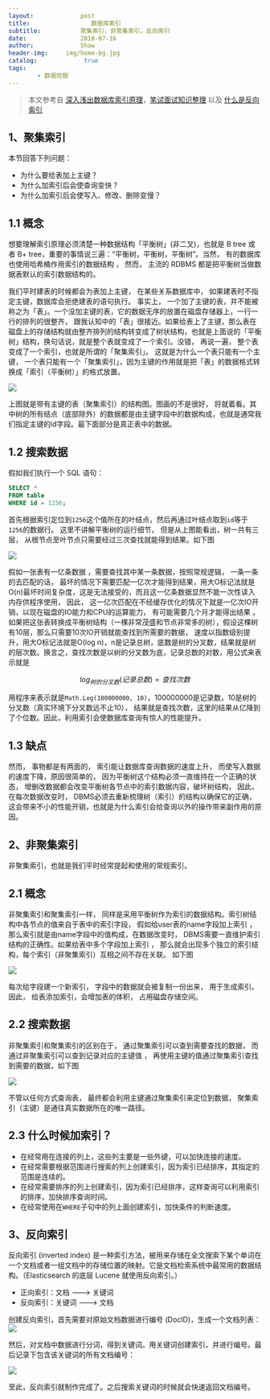 ```yaml
---
layout:             post
title:                 数据库索引
subtitle:           聚集索引，非聚集索引，反向索引
date:      	        2018-07-16
author:             Shaw
header-img:     img/home-bg.jpg
catalog: 	         true
tags:
        - 数据挖掘
---
```

>本文参考自 [深入浅出数据库索引原理](https://zhuanlan.zhihu.com/p/23624390)，[笔试面试知识整理](https://hit-alibaba.github.io/interview/basic/db/DB-Index.html) 以及 [什么是反向索引](https://www.jianshu.com/p/56d01fe7ff8d) 

1、聚集索引
-
本节回答下列问题：
- 为什么要给表加上主键？
- 为什么加索引后会使查询变快？
- 为什么加索引后会使写入、修改、删除变慢？

1.1 概念
-

想要理解索引原理必须清楚一种数据结构「平衡树」(非二叉)，也就是 B tree 或者 B+ tree，重要的事情说三遍：“平衡树，平衡树，平衡树”。当然， 有的数据库也使用哈希桶作用索引的数据结构 ， 然而， 主流的 RDBMS 都是把平衡树当做数据表默认的索引数据结构的。

我们平时建表的时候都会为表加上主键， 在某些关系数据库中， 如果建表时不指定主键，数据库会拒绝建表的语句执行。 事实上， 一个加了主键的表，并不能被称之为「表」。一个没加主键的表，它的数据无序的放置在磁盘存储器上，一行一行的排列的很整齐， 跟我认知中的「表」很接近。如果给表上了主键，那么表在磁盘上的存储结构就由整齐排列的结构转变成了树状结构，也就是上面说的「平衡树」结构，换句话说，就是整个表就变成了一个索引。没错， 再说一遍， 整个表变成了一个索引，也就是所谓的「聚集索引」。 这就是为什么一个表只能有一个主键， 一个表只能有一个「聚集索引」，因为主键的作用就是把「表」的数据格式转换成「索引（平衡树）」的格式放置。

![](https://raw.githubusercontent.com/xiaoran-tang/xiaoran-tang.github.io/master/img/带有主键的表.jpg)

上图就是带有主键的表（聚集索引）的结构图。图画的不是很好， 将就着看。其中树的所有结点（底部除外）的数据都是由主键字段中的数据构成，也就是通常我们指定主键的id字段。最下面部分是真正表中的数据。 

1.2 搜索数据
-
假如我们执行一个 SQL 语句：

```sql
SELECT * 
FROM table 
WHERE id = 1256;
```

首先根据索引定位到`1256`这个值所在的叶结点，然后再通过叶结点取到`id`等于`1256`的数据行。 这里不讲解平衡树的运行细节， 但是从上图能看出，树一共有三层， 从根节点至叶节点只需要经过三次查找就能得到结果。如下图

![](https://raw.githubusercontent.com/xiaoran-tang/xiaoran-tang.github.io/master/img/搜索带有主键的表.jpg)

假如一张表有一亿条数据 ，需要查找其中某一条数据，按照常规逻辑， 一条一条的去匹配的话， 最坏的情况下需要匹配一亿次才能得到结果，用大O标记法就是O(n)最坏时间复杂度，这是无法接受的，而且这一亿条数据显然不能一次性读入内存供程序使用， 因此， 这一亿次匹配在不经缓存优化的情况下就是一亿次IO开销，以现在磁盘的IO能力和CPU的运算能力， 有可能需要几个月才能得出结果 。如果把这张表转换成平衡树结构（一棵非常茂盛和节点非常多的树），假设这棵树有10层，那么只需要10次IO开销就能查找到所需要的数据， 速度以指数级别提升，用大O标记法就是O(log n)，n是记录总树，底数是树的分叉数，结果就是树的层次数。换言之，查找次数是以树的分叉数为底，记录总数的对数，用公式来表示就是

$$ log_{树的分叉数}(记录总数)=查找次数$$

用程序来表示就是`Math.Log(100000000, 10)`，100000000是记录数，10是树的分叉数（真实环境下分叉数远不止10）， 结果就是查找次数，这里的结果从亿降到了个位数。因此，利用索引会使数据库查询有惊人的性能提升。

1.3 缺点
-
然而， 事物都是有两面的， 索引能让数据库查询数据的速度上升， 而使写入数据的速度下降，原因很简单的， 因为平衡树这个结构必须一直维持在一个正确的状态， 增删改数据都会改变平衡树各节点中的索引数据内容，破坏树结构， 因此，在每次数据改变时， DBMS必须去重新梳理树（索引）的结构以确保它的正确，这会带来不小的性能开销，也就是为什么索引会给查询以外的操作带来副作用的原因。

2、非聚集索引
-
非聚集索引，也就是我们平时经常提起和使用的常规索引。

2.1 概念
-
非聚集索引和聚集索引一样， 同样是采用平衡树作为索引的数据结构。索引树结构中各节点的值来自于表中的索引字段， 假如给user表的name字段加上索引 ， 那么索引就是由name字段中的值构成，在数据改变时， DBMS需要一直维护索引结构的正确性。如果给表中多个字段加上索引 ， 那么就会出现多个独立的索引结构，每个索引（非聚集索引）互相之间不存在关联。 如下图

![](https://raw.githubusercontent.com/xiaoran-tang/xiaoran-tang.github.io/master/img/非聚集索引.jpg)

每次给字段建一个新索引， 字段中的数据就会被复制一份出来， 用于生成索引。 因此， 给表添加索引，会增加表的体积， 占用磁盘存储空间。

2.2 搜索数据
-
非聚集索引和聚集索引的区别在于， 通过聚集索引可以查到需要查找的数据， 而通过非聚集索引可以查到记录对应的主键值 ， 再使用主键的值通过聚集索引查找到需要的数据，如下图

![](https://raw.githubusercontent.com/xiaoran-tang/xiaoran-tang.github.io/master/img/从非聚集索引查找.jpg)

不管以任何方式查询表， 最终都会利用主键通过聚集索引来定位到数据， 聚集索引（主键）是通往真实数据所在的唯一路径。

2.3 什么时候加索引？
-
- 在经常用在连接的列上，这些列主要是一些外键，可以加快连接的速度。
- 在经常需要根据范围进行搜索的列上创建索引，因为索引已经排序，其指定的范围是连续的。
- 在经常需要排序的列上创建索引，因为索引已经排序，这样查询可以利用索引的排序，加快排序查询时间。
- 在经常使用在`WHERE`子句中的列上面创建索引，加快条件的判断速度。

3、反向索引
-
反向索引 (inverted index) 是一种索引方法，被用来存储在全文搜索下某个单词在一个文档或者一组文档中的存储位置的映射。它是文档检索系统中最常用的数据结构。（Elasticsearch 的底层 Lucene 就使用反向索引。）

- 正向索引：文档 ---> 关键词
- 反向索引：关键词 ---> 文档

创建反向索引，首先需要对原始文档数据进行编号 (DocID)，生成一个文档列表：
![](https://raw.githubusercontent.com/xiaoran-tang/xiaoran-tang.github.io/master/img/反向索引1.jpg)

然后，对文档中数据进行分词，得到关键词。用关键词创建索引，并进行编号。最后记录下包含该关键词的所有文档编号：

![](https://raw.githubusercontent.com/xiaoran-tang/xiaoran-tang.github.io/master/img/反向索引2.jpg)

至此，反向索引就制作完成了。之后搜索关键词的时候就会快速返回文档编号。